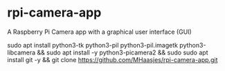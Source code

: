 # rpi-camera-app
A Raspberry Pi Camera app  with a graphical user interface (GUI) 


sudo apt install python3-tk python3-pil python3-pil.imagetk python3-libcamera && sudo apt install -y python3-picamera2 && sudo sudo apt install git -y && git clone https://github.com/MHaasjes/rpi-camera-app.git
